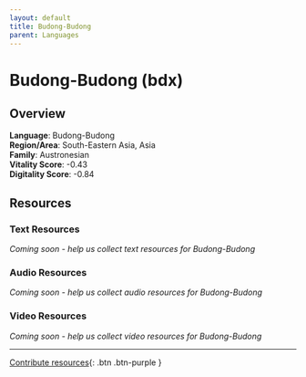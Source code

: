 ```yaml
---
layout: default
title: Budong-Budong
parent: Languages
---
```


# Budong-Budong (bdx)

## Overview

**Language**: Budong-Budong  
**Region/Area**: South-Eastern Asia, Asia  
**Family**: Austronesian  
**Vitality Score**: -0.43  
**Digitality Score**: -0.84  

## Resources

### Text Resources
*Coming soon - help us collect text resources for Budong-Budong*

### Audio Resources
*Coming soon - help us collect audio resources for Budong-Budong*

### Video Resources
*Coming soon - help us collect video resources for Budong-Budong*

---

[Contribute resources](https://fairtrain.github.io/){: .btn .btn-purple }
